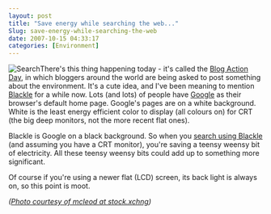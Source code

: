 ```yaml
---
layout: post
title: "Save energy while searching the web..."
Slug: save-energy-while-searching-the-web
date: 2007-10-15 04:33:17
categories: [Environment]
---
```

![Search](https://bendechrai.com/wp-content/uploads/2007/10/search.jpg "Search")There's this thing happening today - it's called the [Blog Action Day](http://blogactionday.org/), in which bloggers around the world are being asked to post something about the environment. It's a cute idea, and I've been meaning to mention [Blackle](http://blackle.com/) for a while now. Lots (and lots) of people have [Google](http://google.com/) as their browser's default home page. Google's pages are on a white background. White is the least energy efficient color to display (all colours on) for CRT (the big deep monitors, not the more recent flat ones).

Blackle is Google on a black background. So when you [search using Blackle](http://blackle.com/) (and assuming you have a CRT monitor), you're saving a teensy weensy bit of electricity. All these teensy weensy bits could add up to something more significant.

Of course if you're using a newer flat (LCD) screen, its back light is always on, so this point is moot.

_([Photo courtesy of mcleod at stock.xchng](http://www.sxc.hu/photo/867595))_
